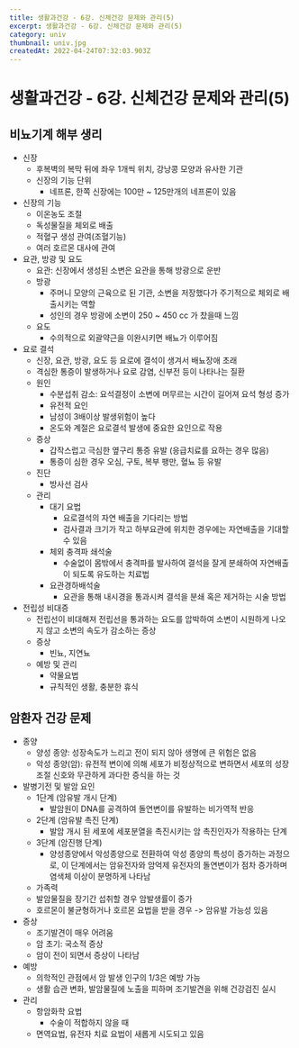 ```yaml
---
title: 생활과건강 - 6강. 신체건강 문제와 관리(5)
excerpt: 생활과건강 - 6강. 신체건강 문제와 관리(5)
category: univ
thumbnail: univ.jpg
createdAt: 2022-04-24T07:32:03.903Z
---
```

# 생활과건강 - 6강. 신체건강 문제와 관리(5)
## 비뇨기계 해부 생리
* 신장
	* 후복벽의 복막 뒤에 좌우 1개씩 위치, 강낭콩 모양과 유사한 기관
    * 신장의 기능 단위
    	* 네프론, 한쪽 신장에는 100만 ~ 125만개의 네프론이 있음
* 신장의 기능
	* 이온농도 조절
    * 독성물질을 체외로 배출
    * 적혈구 생성 관여(조혈기능)
    * 여러 호르몬 대사에 관여
* 요관, 방광 및 요도
	* 요관: 신장에서 생성된 소변은 요관을 통해 방광으로 운반
    * 방광
    	* 주머니 모양의 근육으로 된 기관, 소변을 저장했다가 주기적으로 체외로 배출시키는 역할
        * 성인의 경우 방광에 소변이 250 ~ 450 cc 가 찼을때 느낌
	* 요도
    	* 수의적으로 외괄약근을 이완시키면 배뇨가 이루어짐
* 요로 결석
	* 신장, 요관, 방광, 요도 등 요로에 결석이 생겨서 배뇨장애 초래
    * 격심한 통증이 발생하거나 요로 감염, 신부전 등이 나타나는 질환
	* 원인
    	* 수분섭취 감소: 요석결정이 소변에 머무르는 시간이 길어져 요석 형성 증가
        * 유전적 요인
        * 남성이 3배이상 발생위험이 높다
        * 온도와 계절은 요로결석 발생에 중요한 요인으로 작용
	* 증상
    	* 갑작스럽고 극심한 옆구리 통증 유발 (응급치료를 요하는 경우 많음)
        * 통증이 심한 경우 오심, 구토, 복부 팽만, 혈뇨 등 유발
	* 진단
    	* 방사선 검사
	* 관리
    	* 대기 요법
        	* 요로결석의 자연 배출을 기다리는 방법
            * 검사결과 크기가 작고 하부요관에 위치한 경우에는 자연배출을 기대할수 있음
		* 체외 충격파 쇄석술
        	* 수술없이 몸밖에서 충격파를 발사하여 결석을 잘게 분쇄하여 자연배출이 되도록 유도하는 치료법
		* 요관경하배석술
        	* 요관을 통해 내시경을 통과시켜 결석을 분쇄 혹은 제거하는 시술 방법
* 전립성 비대증
	* 전립선이 비대해져 전립선을 통과하는 요도를 압박하여 소변이 시원하게 나오지 않고 소변의 속도가 감소하는 증상
   	* 증상
    	* 빈뇨, 지연뇨
	* 예방 및 관리
    	* 약물요법
        * 규칙적인 생활, 충분한 휴식      

## 암환자 건강 문제
  * 종양
      * 양성 종양: 성장속도가 느리고 전이 되지 않아 생명에 큰 위험은 없음
      * 악성 종양(암): 유전적 변이에 의해 세포가 비정상적으로 변하면서 세포의 성장조절 신호와 무관하게 과다한 증식을 하는 것
  * 발병기전 및 발암 요인
      * 1단계 (암유발 개시 단계)
          * 발암원이 DNA를 공격하여 돌연변이를 유발하는 비가역적 반응
      * 2단계 (암유발 촉진 단계)
          * 발암 개시 된 세포에 세포분열을 촉진시키는 암 촉진인자가 작용하는 단계
      * 3단계 (암진행 단계)
          * 양성종양에서 악성종양으로 전환하여 악성 종양의 특성이 증가하는 과정으로, 이 단계에서는 암유전자와 암억제 유전자의 돌연변이가 점차 증가하며 염색체 이상이 분명하게 나타남
      * 가족력
      * 발암물질을 장기간 섭취할 경우 암발생률이 증가
      * 호르몬이 불균형하거나 호르몬 요법을 받을 경우 -> 암유발 가능성 있음
  * 증상
      * 조기발견이 매우 어려움
      * 암 초기: 국소적 증상
      * 암이 전이 되면서 증상이 나타남
  * 예방
      * 의학적인 관점에서 암 발생 인구의 1/3은 예방 가능
      * 생활 습관 변화, 발암물질에 노출을 피하며 조기발견을 위해 건강검진 실시
* 관리
	* 항암화학 요법
    	* 수술이 적합하지 않을 때
	* 면역요법, 유전자 치료 요법이 새롭게 시도되고 있음



















